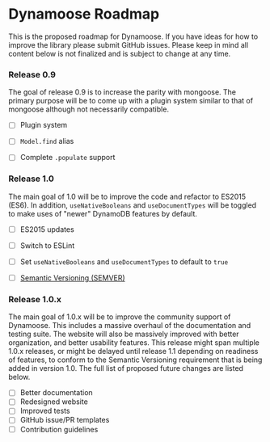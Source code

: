 # Dynamoose Roadmap

This is the proposed roadmap for Dynamoose. If you have ideas for how to improve the library please submit GitHub issues. Please keep in mind all content below is not finalized and is subject to change at any time.

### Release 0.9

The goal of release 0.9 is to increase the parity with mongoose. The primary purpose will be to come up with a plugin system similar to that of mongoose although not necessarily compatible.

- [ ] Plugin system
- [ ] `Model.find` alias
- [ ] Complete `.populate` support


### Release 1.0

The main goal of 1.0 will be to improve the code and refactor to ES2015 (ES6). In addition, `useNativeBooleans` and `useDocumentTypes` will be toggled to make uses of "newer" DynamoDB features by default.

- [ ] ES2015 updates
- [ ] Switch to ESLint
- [ ] Set `useNativeBooleans` and `useDocumentTypes` to default to `true`
- [ ] [Semantic Versioning (SEMVER)](https://semver.org)


### Release 1.0.x

The main goal of 1.0.x will be to improve the community support of Dynamoose. This includes a massive overhaul of the documentation and testing suite. The website will also be massively improved with better organization, and better usability features. This release might span multiple 1.0.x releases, or might be delayed until release 1.1 depending on readiness of features, to conform to the Semantic Versioning requirement that is being added in version 1.0. The full list of proposed future changes are listed below.

- [ ] Better documentation
- [ ] Redesigned website
- [ ] Improved tests
- [ ] GitHub issue/PR templates
- [ ] Contribution guidelines
